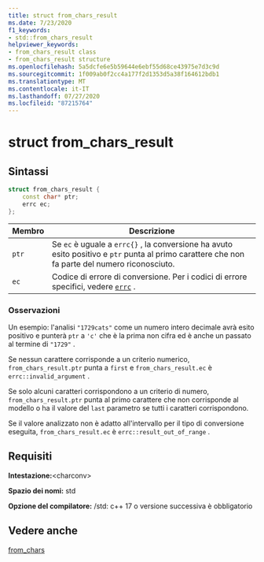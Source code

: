 ```yaml
---
title: struct from_chars_result
ms.date: 7/23/2020
f1_keywords:
- std::from_chars_result
helpviewer_keywords:
- from_chars_result class
- from_chars_result structure
ms.openlocfilehash: 5a5dcfe6e5b59644e6ebf55d68ce43975e7d3c9d
ms.sourcegitcommit: 1f009ab0f2cc4a177f2d1353d5a38f164612bdb1
ms.translationtype: MT
ms.contentlocale: it-IT
ms.lasthandoff: 07/27/2020
ms.locfileid: "87215764"
---
```

# <a name="from_chars_result-struct"></a>struct from_chars_result

## <a name="syntax"></a>Sintassi

```cpp
struct from_chars_result {
    const char* ptr;
    errc ec;
};
```

|Membro|Descrizione|
|--|--|
|`ptr`| Se `ec` è uguale a `errc{}` , la conversione ha avuto esito positivo e `ptr` punta al primo carattere che non fa parte del numero riconosciuto. |
|`ec` | Codice di errore di conversione. Per i codici di errore specifici, vedere [`errc`](system-error-enums.md#errc) .|

### <a name="remarks"></a>Osservazioni

Un esempio: l'analisi `"1729cats"` come un numero intero decimale avrà esito positivo e punterà `ptr` a `'c'` che è la prima non cifra ed è anche un passato al termine di `"1729"` .

Se nessun carattere corrisponde a un criterio numerico, `from_chars_result.ptr` punta a `first` e `from_chars_result.ec` è `errc::invalid_argument` .

Se solo alcuni caratteri corrispondono a un criterio di numero, `from_chars_result.ptr` punta al primo carattere che non corrisponde al modello o ha il valore del `last` parametro se tutti i caratteri corrispondono.

Se il valore analizzato non è adatto all'intervallo per il tipo di conversione eseguita, `from_chars_result.ec` è `errc::result_out_of_range` .

## <a name="requirements"></a>Requisiti

**Intestazione:**\<charconv>

**Spazio dei nomi:** std

**Opzione del compilatore:** /std: c++ 17 o versione successiva è obbligatorio

## <a name="see-also"></a>Vedere anche

[from_chars](charconv-functions.md#from_chars)
